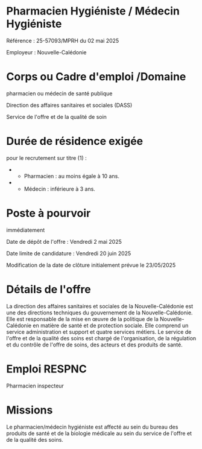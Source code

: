 # Pharmacien Hygiéniste / Médecin Hygiéniste

Référence : 25-57093/MPRH du 02 mai 2025

Employeur : Nouvelle-Calédonie

# Corps ou Cadre d'emploi /Domaine

pharmacien ou médecin de santé publique

Direction des affaires sanitaires et sociales (DASS)

Service de l'offre et de la qualité de soin

# Durée de résidence exigée

pour le recrutement sur titre (1) :

- - Pharmacien : au moins égale à 10 ans.
- - Médecin : inférieure à 3 ans.

# Poste à pourvoir

immédiatement

Date de dépôt de l'offre : Vendredi 2 mai 2025

Date limite de candidature : Vendredi 20 juin 2025

Modification de la date de clôture initialement prévue le 23/05/2025

# Détails de l'offre

La direction des affaires sanitaires et sociales de la Nouvelle-Calédonie est une des directions techniques du gouvernement de la Nouvelle-Calédonie. Elle est responsable de la mise en œuvre de la politique de la Nouvelle-Calédonie en matière de santé et de protection sociale. Elle comprend un service administration et support et quatre services métiers. Le service de l'offre et de la qualité des soins est chargé de l'organisation, de la régulation et du contrôle de l'offre de soins, des acteurs et des produits de santé.

# Emploi RESPNC

Pharmacien inspecteur

# Missions

Le pharmacien/médecin hygiéniste est affecté au sein du bureau des produits de santé et de la biologie médicale au sein du service de l'offre et de la qualité des soins.